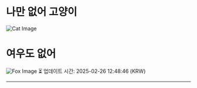 
# 나만 없어 고양이

![Cat Image](https://cdn2.thecatapi.com/images/8ob.jpg)

# 여우도 없어
![Fox Image](https://randomfox.ca/images/99.jpg)
⏳ 업데이트 시간: 2025-02-26 12:48:46 (KRW)

---

